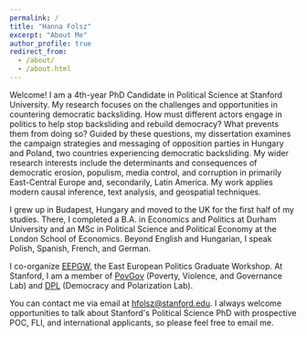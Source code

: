 ```yaml
---
permalink: /
title: "Hanna Folsz"
excerpt: "About Me"
author_profile: true
redirect_from: 
  - /about/
  - /about.html
---
```


Welcome! I am a 4th-year PhD Candidate in Political Science at Stanford University. My research focuses on the challenges and opportunities in countering democratic backsliding. How must different actors engage in politics to help stop backsliding and rebuild democracy? What prevents them from doing so? Guided by these questions, my dissertation examines the campaign strategies and messaging of opposition parties in Hungary and Poland, two countries experiencing democratic backsliding. My wider research interests include the determinants and consequences of democratic erosion, populism, media control, and corruption in primarily East-Central Europe and, secondarily, Latin America. My work applies modern causal inference, text analysis, and geospatial techniques. 

I grew up in Budapest, Hungary and moved to the UK for the first half of my studies. There, I completed a B.A. in Economics and Politics at Durham University and an MSc in Political Science and Political Economy at the London School of Economics. Beyond English and Hungarian, I speak Polish, Spanish, French, and German.

I co-organize [EEPGW](https://eepg-workshop.github.io), the East European Politics Graduate Workshop. At Stanford, I am a member of [PovGov](https://povgov.com) (Poverty, Violence, and Governance Lab) and [DPL](https://stanforddpl.org) (Democracy and Polarization Lab).

You can contact me via email at [hfolsz@stanford.edu](mailto:hfolsz@stanford.edu). I always welcome opportunities to talk about Stanford's Political Science PhD with prospective POC, FLI, and international applicants, so please feel free to email me.



